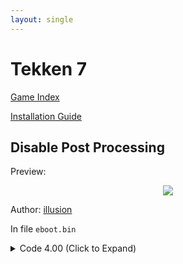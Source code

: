 ```yaml
---
layout: single
---
```


# Tekken 7

[Game Index](/patch/#ps4)

[Installation Guide](/install-instructions/)

## Disable Post Processing

Preview:
<p align="center">
<img src="https://storage.googleapis.com/assets-illusion0001/images/patches/preview/TekkenGame/TekkenGame_PostProcess.png">
</p>

Author: [illusion](https://twitter.com/illusion0002)

In file `eboot.bin`

<details>
<summary>Code 4.00 (Click to Expand)</summary>

{% highlight yml %}
- game: "Tekken 7"
  app_ver: "04.00"
  patch_ver: "1.0"
  name: "Disable Post Processing"
  author: "illusion"
  note:
  arch: generic_orbis
  enabled: False # Todo: move this to a separate file
  patch_list:
        - [ bytes, 0x1B01EDC, "48 E9" ]
{% endhighlight %}

</details>
